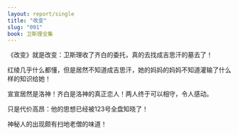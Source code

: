 ```yaml
---
layout: report/single
title: "改变"
slug: "091"
book: 卫斯理全集
---
```


《改变》就是改变：卫斯理收了齐白的委托，真的去找成吉思汗的墓去了！

红绫几乎什么都懂，但是居然不知道成吉思汗，她的妈妈的妈妈不知道灌输了什么样的知识给她！

宣宣居然是洛神！齐白是洛神的真正恋人！两人终于可以相守，令人感动。

只是代价高昂：他的思想已经被123号全盘知晓了！

神秘人的出现颇有扫地老僧的味道！
